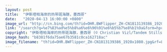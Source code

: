 ```yaml
---
layout: post
title:  "伊斯塔帕海岸的热带斑海豚，墨西哥"
date:   "2020-04-13 16:00:00 +0800"
image_url: "http://cn.bing.com/th?id=OHR.BWFlipper_ZH-CN1813139386_1920x1080.jpg&rf=LaDigue_1920x1080.jpg&pid=hp"
link: "/search?q=%e7%83%ad%e5%b8%a6%e6%96%91%e6%b5%b7%e8%b1%9a&form=hpcapt&mkt=zh-cn"
copyright: "伊斯塔帕海岸的热带斑海豚，墨西哥 (© Christian Vizl/Tandem Stills + Motion)"
image_hash: "b8381f6da75ae67b3581c0ca162718ac"
image_filename: "th?id=OHR.BWFlipper_ZH-CN1813139386_1920x1080.jpg&rf=LaDigue_1920x1080.jpg&pid=hp"
---
```

